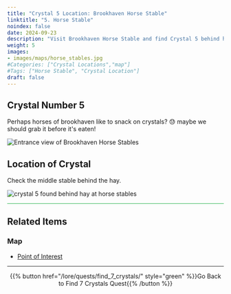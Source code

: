```yaml
---
title: "Crystal 5 Location: Brookhaven Horse Stable"
linktitle: "5. Horse Stable"
noindex: false
date: 2024-09-23
description: "Visit Brookhaven Horse Stable and find Crystal 5 behind hay in the middle stable. Another step forward in your quest for crystals!"
weight: 5
images:
- images/maps/horse_stables.jpg
#Categories: ["Crystal Locations","map"]
#Tags: ["Horse Stable", "Crystal Location"]
draft: false
--- 
```


## Crystal Number 5

Perhaps horses of brookhaven like to snack on crystals? :sweat: maybe we should grab it before it's eaten!

![Entrance view of Brookhaven Horse Stables](/images/maps/horse_stables.jpg?width=400px)

## Location of Crystal

Check the middle stable behind the hay. 

![crystal 5 found behind hay at horse stables](/images/maps/crystals/crystal_5_behind_hay_at_horse_stables.webp?width=400px)

<hr style="background-color: #28b44c" size=8>

## Related Items

### Map

- [Point of Interest](/map/poi/horse-stable)

---

<div align="center">{{% button href="/lore/quests/find_7_crystals/" style="green" %}}Go Back to Find 7 Crystals Quest{{% /button %}}</div>

